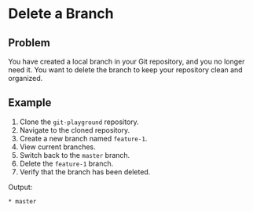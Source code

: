 # Delete a Branch

## Problem

You have created a local branch in your Git repository, and you no longer need it. You want to delete the branch to keep your repository clean and organized.

## Example

1. Clone the `git-playground` repository.
2. Navigate to the cloned repository.
3. Create a new branch named `feature-1`.
4. View current branches.
5. Switch back to the `master` branch.
6. Delete the `feature-1` branch.
7. Verify that the branch has been deleted.

Output:

```
* master
```
